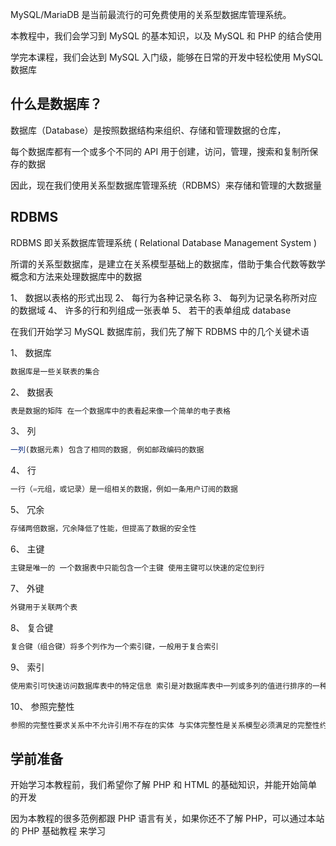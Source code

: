 

MySQL/MariaDB 是当前最流行的可免费使用的关系型数据库管理系统。

本教程中，我们会学习到 MySQL 的基本知识，以及 MySQL 和 PHP 的结合使用

学完本课程，我们会达到 MySQL 入门级，能够在日常的开发中轻松使用 MySQL 数据库

## 什么是数据库？

数据库（Database）是按照数据结构来组织、存储和管理数据的仓库，

每个数据库都有一个或多个不同的 API 用于创建，访问，管理，搜索和复制所保存的数据

因此，现在我们使用关系型数据库管理系统（RDBMS）来存储和管理的大数据量

## RDBMS

RDBMS 即关系数据库管理系统 ( Relational Database Management System )

所谓的关系型数据库，是建立在关系模型基础上的数据库，借助于集合代数等数学概念和方法来处理数据库中的数据

1、 数据以表格的形式出现
2、 每行为各种记录名称
3、 每列为记录名称所对应的数据域
4、 许多的行和列组成一张表单
5、 若干的表单组成 database

在我们开始学习 MySQL 数据库前，我们先了解下 RDBMS 中的几个关键术语

1、 数据库
```js 
数据库是一些关联表的集合
```

2、 数据表

```js 
表是数据的矩阵 在一个数据库中的表看起来像一个简单的电子表格
```

3、 列

```js 
一列(数据元素) 包含了相同的数据, 例如邮政编码的数据
```

4、 行

```js 
一行（=元组，或记录）是一组相关的数据，例如一条用户订阅的数据
```

5、 冗余

```js 
存储两倍数据，冗余降低了性能，但提高了数据的安全性
```

6、 主键

```js 
主键是唯一的 一个数据表中只能包含一个主键 使用主键可以快速的定位到行
```

7、 外键

```js 
外键用于关联两个表
```

8、 复合键

```js 
复合键（组合键）将多个列作为一个索引键，一般用于复合索引
```

9、 索引

```js 
使用索引可快速访问数据库表中的特定信息 索引是对数据库表中一列或多列的值进行排序的一种结构 类似于书籍的目录
```

10、 参照完整性

```js 
参照的完整性要求关系中不允许引用不存在的实体 与实体完整性是关系模型必须满足的完整性约束条件，目的是保证数据的一致性
```

## 学前准备

开始学习本教程前，我们希望你了解 PHP 和 HTML 的基础知识，并能开始简单的开发

因为本教程的很多范例都跟 PHP 语言有关，如果你还不了解 PHP，可以通过本站的 PHP 基础教程 来学习
